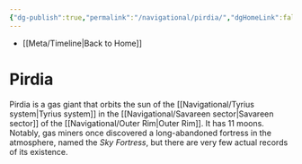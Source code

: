 ```yaml
---
{"dg-publish":true,"permalink":"/navigational/pirdia/","dgHomeLink":false}
---
```


- [[Meta/Timeline\|Back to Home]]

# Pirdia
Pirdia is a gas giant that orbits the sun of the [[Navigational/Tyrius system\|Tyrius system]] in the [[Navigational/Savareen sector\|Savareen sector]] of the [[Navigational/Outer Rim\|Outer Rim]]. It has 11 moons. Notably, gas miners once discovered a long-abandoned fortress in the atmosphere, named the *Sky Fortress*, but there are very few actual records of its existence. 
